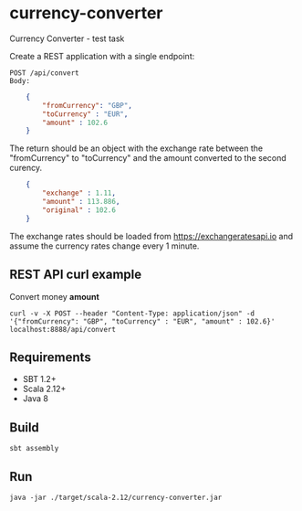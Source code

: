 # currency-converter #

Currency Converter - test task

Create a REST application with a single endpoint:

    POST /api/convert
    Body:
```json
    {
        "fromCurrency": "GBP",
        "toCurrency" : "EUR",
        "amount" : 102.6
    }
```

The return should be an object with the exchange rate between the "fromCurrency" to "toCurrency" 
and the amount converted to the second curency.

```json
    {
        "exchange" : 1.11,
        "amount" : 113.886,
        "original" : 102.6
    }
```

The exchange rates should be loaded from https://exchangeratesapi.io 
and assume the currency rates change every 1 minute.

## REST API curl example ##

Convert money **amount**

    curl -v -X POST --header "Content-Type: application/json" -d '{"fromCurrency": "GBP", "toCurrency" : "EUR", "amount" : 102.6}' localhost:8888/api/convert

## Requirements ##

* SBT 1.2+
* Scala 2.12+
* Java 8

## Build ##

    sbt assembly

## Run ##

    java -jar ./target/scala-2.12/currency-converter.jar